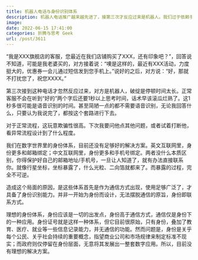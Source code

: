 ```yaml
---
title: 机器人电话与身份识别体系
description: 机器人电话推广越来越先进了，接第三次才反应过来是机器人。我们过于依赖手机号作为身份识别系统，方便之余，是有代价的。
image: 
date: 2022-06-15 17:41:00
categories: 折腾与思考 Geek
url: /post/3611
---
```


“我是XXX旗舰店的客服，您最近在我们店铺购买了XXX，还有印象吧？”，回答说不知道，可能是我老婆买的，对方接着说：“噢是这样的，最近有XXX活动，力度挺大的，优惠券一会儿通过短信发到您手机上。”说好的之后，对方说：“好，那就不打扰您了，祝您XXXX。”

第三次接到这种电话才忽然反应过来，对方是机器人，破绽是停顿时间太长。正常客服不会在听到“好的”两个字后还要1秒以上思考时间，话术早该滚瓜烂熟了。这1秒多很可能是语音识别的时间。甚至简陋一点的都不需要语音识别，无论我回答什么，只要认为我说完了，都按这个套路进行下去。

对于正常流程，这玩意欺骗性很高。下次我要问他点其他问题，或者试着打断他，看异常流程设计到了什么程度。

我们在数字世界里的身份体系，目前还没有足够好的解决方案。英文互联网里，身份更多和邮箱绑定；中文互联网里，身份更多和手机号绑定。两者没什么本质区别，你得保护好自己的邮箱地址/手机号，一旦让人知道了，就有办法直接联系你。就像行星坐标，坐标暴露了，什么光粒、二向箔就都来了。而暴露的过程，完全不可逆。

造成这个局面的原因，是这些体系首先是作为通信方式出现，使用足够广泛了，才具备了身份识别能力。并非一开始为身份而设计，无法摆脱通信的原旨，身份即联系方式。

理想的身份体系，身份应该是一切的出发点，身份高于通信方式，通信仅是身份下的一种应用。身份证号就是这样一种体系，但它目前很原始，只有身份，叠加了教育、医疗、就业等一些信息记录能力，并无通信的功能。然而问题是，身份是关乎每个公民、关乎社会持续的重要概念，指望商业公司和市场规律来制定标准不现实；而政府则仅停留在身份层面，无意将其发展出一整套数字应用。所以，目前没有理想的解决方案。
